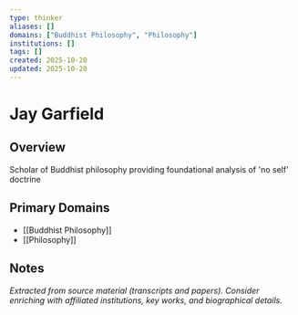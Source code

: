 ```yaml
---
type: thinker
aliases: []
domains: ["Buddhist Philosophy", "Philosophy"]
institutions: []
tags: []
created: 2025-10-20
updated: 2025-10-20
---
```


# Jay Garfield

## Overview

Scholar of Buddhist philosophy providing foundational analysis of 'no self' doctrine

## Primary Domains

- [[Buddhist Philosophy]]
- [[Philosophy]]

## Notes

*Extracted from source material (transcripts and papers). Consider enriching with affiliated institutions, key works, and biographical details.*
